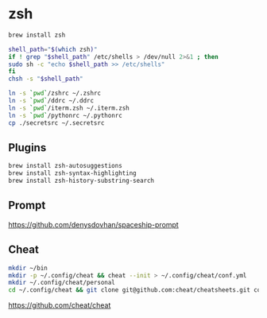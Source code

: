 # zsh

```sh
brew install zsh

shell_path="$(which zsh)"
if ! grep "$shell_path" /etc/shells > /dev/null 2>&1 ; then
sudo sh -c "echo $shell_path >> /etc/shells"
fi
chsh -s "$shell_path"

ln -s `pwd`/zshrc ~/.zshrc
ln -s `pwd`/ddrc ~/.ddrc
ln -s `pwd`/iterm.zsh ~/.iterm.zsh
ln -s `pwd`/pythonrc ~/.pythonrc
cp ./secretsrc ~/.secretsrc
```

## Plugins

```sh
brew install zsh-autosuggestions
brew install zsh-syntax-highlighting
brew install zsh-history-substring-search
```

## Prompt

https://github.com/denysdovhan/spaceship-prompt

## Cheat

```sh
mkdir ~/bin
mkdir -p ~/.config/cheat && cheat --init > ~/.config/cheat/conf.yml
mkdir ~/.config/cheat/personal
cd ~/.config/cheat && git clone git@github.com:cheat/cheatsheets.git community
```

https://github.com/cheat/cheat
